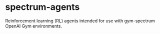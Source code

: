 # spectrum-agents
Reinforcement learning (RL) agents intended for use with gym-spectrum OpenAI Gym environments.
